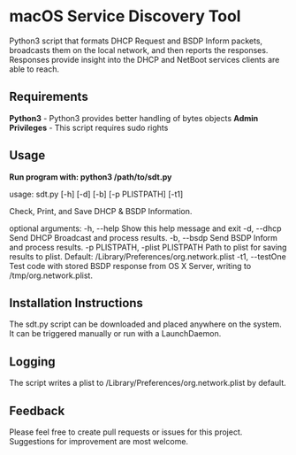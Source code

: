 macOS Service Discovery Tool
=============================

Python3 script that formats DHCP Request and BSDP Inform packets, broadcasts them on the local network, and then reports the responses. Responses provide insight into the DHCP and NetBoot services clients are able to reach.

Requirements
-----------

**Python3** - Python3 provides better handling of bytes objects
**Admin Privileges** - This script requires sudo rights

Usage
-----

**Run program with: python3 /path/to/sdt.py**

usage: sdt.py [-h] [-d] [-b] [-p PLISTPATH] [-t1]

Check, Print, and Save DHCP & BSDP Information.

optional arguments:
  -h, --help            Show this help message and exit
  -d, --dhcp            Send DHCP Broadcast and process results.
  -b, --bsdp            Send BSDP Inform and process results.
  -p PLISTPATH, -plist PLISTPATH
                        Path to plist for saving results to plist. Default:
                        /Library/Preferences/org.network.plist
  -t1, --testOne        Test code with stored BSDP response from OS X Server,
                        writing to /tmp/org.network.plist.

Installation Instructions
-------------------------
The sdt.py script can be downloaded and placed anywhere on the system. It can be triggered manually or run with a LaunchDaemon.

Logging
-------
The script writes a plist to /Library/Preferences/org.network.plist by default.

Feedback
--------
Please feel free to create pull requests or issues for this project. Suggestions for improvement are most welcome.
